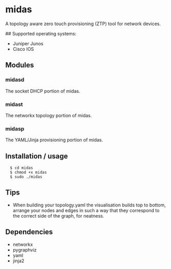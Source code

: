 # midas
A topology aware zero touch provisioning (ZTP) tool for network devices.

## Supported operating systems:
  - Juniper Junos
  - Cisco IOS

## Modules
### midasd
The socket DHCP portion of midas.

### midast
The networkx topology portion of midas.

### midasp
The YAML/Jinja provisioning portion of midas.

## Installation / usage
```
  $ cd midas
  $ chmod +x midas
  $ sudo ./midas
```

## Tips
  - When building your topology.yaml the visualisation builds top to bottom, arrange your nodes and edges in such a way that they correspond to the correct side of the graph, for neatness.

## Dependencies
  - networkx
  - pygraphviz
  - yaml
  - jinja2
